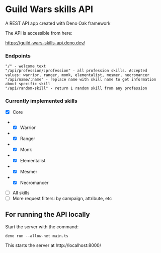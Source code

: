 # Guild Wars skills API

A REST API app created with Deno Oak framework

The API is accessible from here:

https://guild-wars-skills-api.deno.dev/

### Endpoints

```
"/" - welcome text
"/api/profession/:profession" - all profession skills. Accepted values: warrior, ranger, monk, elementalist, mesmer, necromancer
"/api/name/:name" - replace name with skill name to get information about specific skill
"/api/random-skill" - return 1 random skill from any profession
```

### Currently implemented skills

- [x] Core
- - [x] Warrior
- - [x] Ranger
- - [x] Monk
- - [x] Elementalist
- - [x] Mesmer
- - [x] Necromancer
- [ ] All skills
- [ ] More request filters: by campaign, attribute, etc

## For running the API locally

Start the server with the command:

```
deno run --allow-net main.ts
```

This starts the server at http://localhost:8000/
